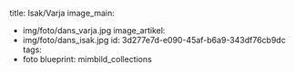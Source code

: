 title: Isak/Varja
image_main:
  - img/foto/dans_varja.jpg
image_artikel:
  - img/foto/dans_isak.jpg
id: 3d277e7d-e090-45af-b6a9-343df76cb9dc
tags:
  - foto
blueprint: mimbild_collections

